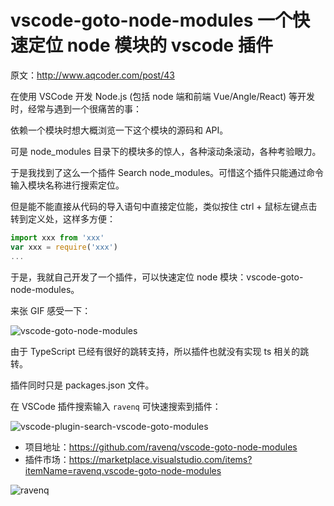 # vscode-goto-node-modules 一个快速定位 node 模块的 vscode 插件

原文：<http://www.aqcoder.com/post/43>

在使用 VSCode 开发 Node.js (包括 node 端和前端 Vue/Angle/React) 等开发时，经常与遇到一个很痛苦的事：

依赖一个模块时想大概浏览一下这个模块的源码和 API。

可是 node_modules 目录下的模块多的惊人，各种滚动条滚动，各种考验眼力。

于是我找到了这么一个插件 Search node_modules。可惜这个插件只能通过命令输入模块名称进行搜索定位。

但是能不能直接从代码的导入语句中直接定位能，类似按住 ctrl + 鼠标左键点击转到定义处，这样多方便：

```js
import xxx from 'xxx'
var xxx = require('xxx')
...
```

于是，我就自己开发了一个插件，可以快速定位 node 模块：vscode-goto-node-modules。

来张 GIF 感受一下：

![vscode-goto-node-modules](https://ravenq-1251588610.cos.ap-guangzhou.myqcloud.com/vscode-goto-node-modules.gif)

由于 TypeScript 已经有很好的跳转支持，所以插件也就没有实现 ts 相关的跳转。

插件同时只是 packages.json 文件。

在 VSCode 插件搜索输入 `ravenq` 可快速搜索到插件：

![vscode-plugin-search-vscode-goto-modules](https://ravenq-1251588610.cos.ap-guangzhou.myqcloud.com/vscode-plugin-search-vscode-goto-modules.png)

- 项目地址：<https://github.com/ravenq/vscode-goto-node-modules>
- 插件市场：<https://marketplace.visualstudio.com/items?itemName=ravenq.vscode-goto-node-modules>

![ravenq](https://ravenq-1251588610.cos.ap-guangzhou.myqcloud.com/ravenq-qr-gray.png)
